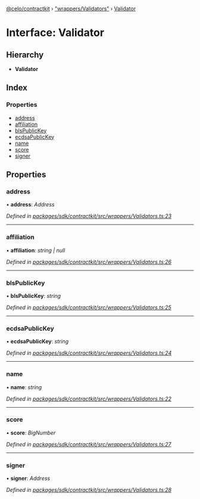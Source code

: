 [@celo/contractkit](../README.md) › ["wrappers/Validators"](../modules/_wrappers_validators_.md) › [Validator](_wrappers_validators_.validator.md)

# Interface: Validator

## Hierarchy

* **Validator**

## Index

### Properties

* [address](_wrappers_validators_.validator.md#address)
* [affiliation](_wrappers_validators_.validator.md#affiliation)
* [blsPublicKey](_wrappers_validators_.validator.md#blspublickey)
* [ecdsaPublicKey](_wrappers_validators_.validator.md#ecdsapublickey)
* [name](_wrappers_validators_.validator.md#name)
* [score](_wrappers_validators_.validator.md#score)
* [signer](_wrappers_validators_.validator.md#signer)

## Properties

###  address

• **address**: *Address*

*Defined in [packages/sdk/contractkit/src/wrappers/Validators.ts:23](https://github.com/celo-org/celo-monorepo/blob/master/packages/sdk/contractkit/src/wrappers/Validators.ts#L23)*

___

###  affiliation

• **affiliation**: *string | null*

*Defined in [packages/sdk/contractkit/src/wrappers/Validators.ts:26](https://github.com/celo-org/celo-monorepo/blob/master/packages/sdk/contractkit/src/wrappers/Validators.ts#L26)*

___

###  blsPublicKey

• **blsPublicKey**: *string*

*Defined in [packages/sdk/contractkit/src/wrappers/Validators.ts:25](https://github.com/celo-org/celo-monorepo/blob/master/packages/sdk/contractkit/src/wrappers/Validators.ts#L25)*

___

###  ecdsaPublicKey

• **ecdsaPublicKey**: *string*

*Defined in [packages/sdk/contractkit/src/wrappers/Validators.ts:24](https://github.com/celo-org/celo-monorepo/blob/master/packages/sdk/contractkit/src/wrappers/Validators.ts#L24)*

___

###  name

• **name**: *string*

*Defined in [packages/sdk/contractkit/src/wrappers/Validators.ts:22](https://github.com/celo-org/celo-monorepo/blob/master/packages/sdk/contractkit/src/wrappers/Validators.ts#L22)*

___

###  score

• **score**: *BigNumber*

*Defined in [packages/sdk/contractkit/src/wrappers/Validators.ts:27](https://github.com/celo-org/celo-monorepo/blob/master/packages/sdk/contractkit/src/wrappers/Validators.ts#L27)*

___

###  signer

• **signer**: *Address*

*Defined in [packages/sdk/contractkit/src/wrappers/Validators.ts:28](https://github.com/celo-org/celo-monorepo/blob/master/packages/sdk/contractkit/src/wrappers/Validators.ts#L28)*
